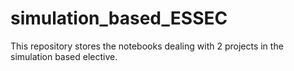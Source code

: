 # simulation_based_ESSEC
This repository stores the notebooks dealing with 2 projects in the simulation based elective. 
